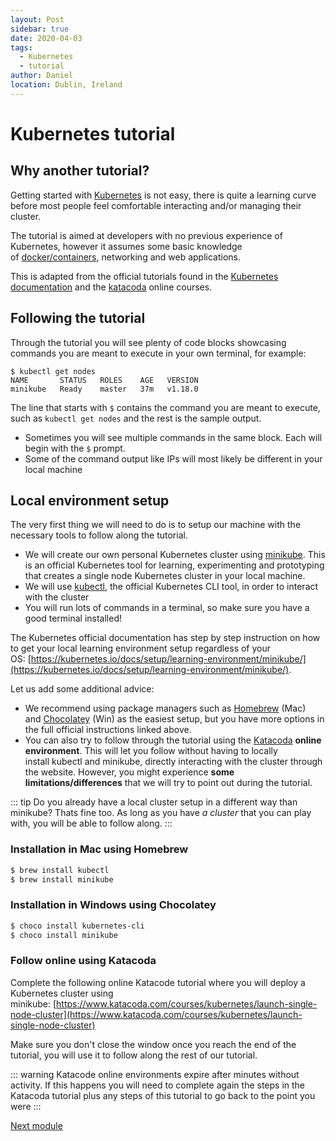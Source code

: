 ```yaml
---
layout: Post
sidebar: true
date: 2020-04-03
tags:
  - Kubernetes
  - tutorial
author: Daniel
location: Dublin, Ireland
---
```


# Kubernetes tutorial

## Why another tutorial?

Getting started with [Kubernetes](https://kubernetes.io/) is not easy, there is quite a learning curve before most people feel comfortable interacting and/or managing their cluster.

The tutorial is aimed at developers with no previous experience of Kubernetes, however it assumes some basic knowledge of [docker/containers](https://www.docker.com/), networking and web applications.

This is adapted from the official tutorials found in the [Kubernetes documentation](https://kubernetes.io/docs/tutorials/) and the [katacoda](https://www.katacoda.com/) online courses.

## Following the tutorial

Through the tutorial you will see plenty of code blocks showcasing commands you are meant to execute in your own terminal, for example:
```bash{1}
$ kubectl get nodes
NAME       STATUS   ROLES    AGE   VERSION
minikube   Ready    master   37m   v1.18.0
```
The line that starts with `$` contains the command you are meant to execute, such as `kubectl get nodes` and the rest is the sample output.

- Sometimes you will see multiple commands in the same block. Each will begin with the `$` prompt.
- Some of the command output like IPs will most likely be different in your local machine

## Local environment setup

The very first thing we will need to do is to setup our machine with the necessary tools to follow along the tutorial.

- We will create our own personal Kubernetes cluster using [minikube](https://github.com/kubernetes/minikube). This is an official Kubernetes tool for learning, experimenting and prototyping that creates a single node Kubernetes cluster in your local machine.
- We will use [kubectl](https://kubernetes.io/docs/reference/kubectl/overview/), the official Kubernetes CLI tool, in order to interact with the cluster
- You will run lots of commands in a terminal, so make sure you have a good terminal installed!

The Kubernetes official documentation has step by step instruction on how to get your local learning environment setup regardless of your OS: [https://kubernetes.io/docs/setup/learning-environment/minikube/](https://kubernetes.io/docs/setup/learning-environment/minikube/).

Let us add some additional advice:

- We recommend using package managers such as [Homebrew](https://brew.sh/) (Mac) and [Chocolatey](https://chocolatey.org/) (Win) as the easiest setup, but you have more options in the full official instructions linked above.
- You can also try to follow through the tutorial using the [Katacoda](https://www.katacoda.com/) **online environment**. This will let you follow without having to locally install kubectl and minikube, directly interacting with the cluster through the website. However, you might experience **some limitations/differences** that we will try to point out during the tutorial.

::: tip
Do you already have a local cluster setup in a different way than minikube? Thats fine too. As long as you have _a cluster_ that you can play with, you will be able to follow along.
:::

### Installation in Mac using Homebrew
```bash
$ brew install kubectl
$ brew install minikube
```

### Installation in Windows using Chocolatey
```bash
$ choco install kubernetes-cli
$ choco install minikube
```

### Follow online using Katacoda

Complete the following online Katacode tutorial where you will deploy a Kubernetes cluster using minikube: [https://www.katacoda.com/courses/kubernetes/launch-single-node-cluster](https://www.katacoda.com/courses/kubernetes/launch-single-node-cluster)

Make sure you don't close the window once you reach the end of the tutorial, you will use it to follow along the rest of our tutorial.

::: warning
Katacode online environments expire after minutes without activity. If this happens you will need to complete again the steps in the Katacoda tutorial plus any steps of this tutorial to go back to the point you were
:::

[Next module](./1-clusters-nodes.md)